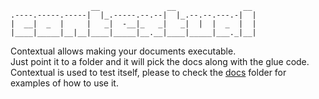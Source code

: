 ```
                  __               __               __ 
.----.-----.-----|  |_.-----.--.--|  |_.--.--.---.-|  |
|  __|  _  |     |   _|  -__|_   _|   _|  |  |  _  |  |
|____|_____|__|__|____|_____|__.__|____|_____|___._|__|
```

Contextual allows making your documents executable.   
Just point it to a folder and it will pick the docs along with the glue code.  
Contextual is used to test itself, please to check the [docs](https://github.com/limadelic/contextual/tree/master/docs) folder for examples of how to use it.